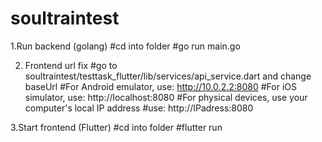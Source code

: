 # soultraintest
1.Run backend (golang)
#cd into folder
#go run main.go

2. Frontend url fix
#go to soultraintest/testtask_flutter/lib/services/api_service.dart and change baseUrl
#For Android emulator, use: http://10.0.2.2:8080
#For iOS simulator, use: http://localhost:8080
#For physical devices, use your computer's local IP address
#use: http://IPadress:8080

3.Start frontend (Flutter)
#cd into folder
#flutter run

